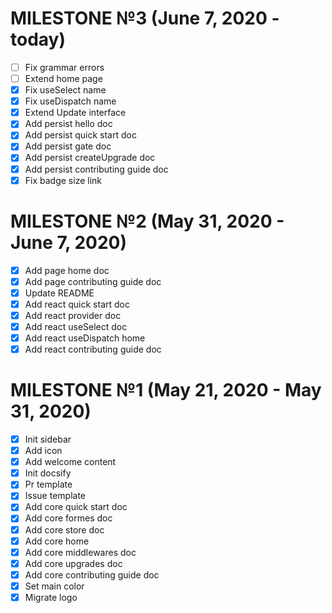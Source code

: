 # MILESTONE №3 (June 7, 2020 - today)

- [ ] Fix grammar errors
- [ ] Extend home page
- [x] Fix useSelect name
- [x] Fix useDispatch name
- [x] Extend Update interface
- [x] Add persist hello doc
- [x] Add persist quick start doc
- [x] Add persist gate doc
- [x] Add persist createUpgrade doc
- [x] Add persist contributing guide doc
- [x] Fix badge size link

# MILESTONE №2 (May 31, 2020 - June 7, 2020)

- [x] Add page home doc
- [x] Add page contributing guide doc
- [x] Update README
- [x] Add react quick start doc
- [x] Add react provider doc
- [x] Add react useSelect doc
- [x] Add react useDispatch home
- [x] Add react contributing guide doc

# MILESTONE №1 (May 21, 2020 - May 31, 2020)

- [x] Init sidebar
- [x] Add icon
- [x] Add welcome content
- [x] Init docsify
- [x] Pr template
- [x] Issue template
- [x] Add core quick start doc
- [x] Add core formes doc
- [x] Add core store doc
- [x] Add core home
- [x] Add core middlewares doc
- [x] Add core upgrades doc
- [x] Add core contributing guide doc
- [x] Set main color
- [x] Migrate logo
